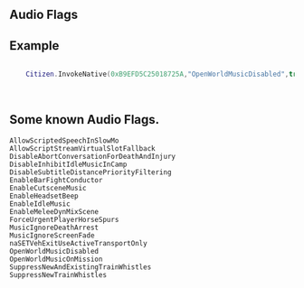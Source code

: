 ## Audio Flags

## Example

```lua

	Citizen.InvokeNative(0xB9EFD5C25018725A,"OpenWorldMusicDisabled",true)   -- SET_AUDIO_FLAG (disables default ambient music)

```
<br>
<h2>Some known Audio Flags.</h2>

	AllowScriptedSpeechInSlowMo
	AllowScriptStreamVirtualSlotFallback
	DisableAbortConversationForDeathAndInjury
	DisableInhibitIdleMusicInCamp
	DisableSubtitleDistancePriorityFiltering
	EnableBarFightConductor
	EnableCutsceneMusic
	EnableHeadsetBeep
	EnableIdleMusic
	EnableMeleeDynMixScene
	ForceUrgentPlayerHorseSpurs
	MusicIgnoreDeathArrest
	MusicIgnoreScreenFade
	naSETVehExitUseActiveTransportOnly
	OpenWorldMusicDisabled
	OpenWorldMusicOnMission
	SuppressNewAndExistingTrainWhistles
	SuppressNewTrainWhistles




